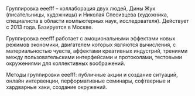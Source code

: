 Группировка eeefff – коллаборация двух людей, Дины Жук (писательницы, художницы) и Николая Спесивцева (художника, специалиста в области компьютерных наук, исследователя). Действует с 2013 года. Базируется в Москве.

Группировка eeefff работает с эмоциональными эффектами новых режимов экономики, двигателем которых являются вычисления, с материальностью чувств, аффектами креативных индустрий, трениями между пользовательскими интерфейсами и протоколами, тестовыми окружениями для коллективных воображений.

Методы группировки eeefff: публичные акции и создание ситуаций, онлайн интервенции, перформативные семинары, софтверные и хардварные хаки, создание окружений.
